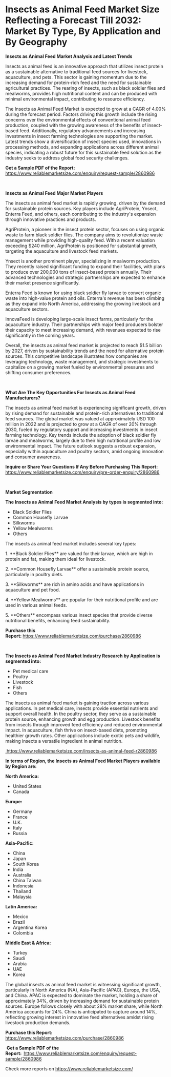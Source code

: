 <p><h1>Insects as Animal Feed Market Size Reflecting a Forecast Till 2032: Market By Type, By Application and By Geography</h1></p><p><strong>Insects as Animal Feed Market Analysis and Latest Trends</strong></p>
<p><p>Insects as animal feed is an innovative approach that utilizes insect protein as a sustainable alternative to traditional feed sources for livestock, aquaculture, and pets. This sector is gaining momentum due to the increasing demand for protein-rich feed and the need for sustainable agricultural practices. The rearing of insects, such as black soldier flies and mealworms, provides high nutritional content and can be produced with minimal environmental impact, contributing to resource efficiency.</p><p>The Insects as Animal Feed Market is expected to grow at a CAGR of 4.00% during the forecast period. Factors driving this growth include the rising concerns over the environmental effects of conventional animal feed production, coupled with the growing awareness of the benefits of insect-based feed. Additionally, regulatory advancements and increasing investments in insect farming technologies are supporting the market. Latest trends show a diversification of insect species used, innovations in processing methods, and expanding applications across different animal species, indicating a robust future for this sustainable feed solution as the industry seeks to address global food security challenges.</p></p>
<p><strong>Get a Sample PDF of the Report:&nbsp;</strong> <a href="https://www.reliablemarketsize.com/enquiry/request-sample/2860986?utm_campaign=2747&utm_medium=2&utm_source=Github&utm_content=ia&utm_term=12032025&utm_id=insects-as-animal-feed">https://www.reliablemarketsize.com/enquiry/request-sample/2860986</a></p>
<p>&nbsp;</p>
<p><strong>Insects as Animal Feed Major Market Players</strong></p>
<p><p>The insects as animal feed market is rapidly growing, driven by the demand for sustainable protein sources. Key players include AgriProtein, Ynsect, Enterra Feed, and others, each contributing to the industry's expansion through innovative practices and products.</p><p>AgriProtein, a pioneer in the insect protein sector, focuses on using organic waste to farm black soldier flies. The company aims to revolutionize waste management while providing high-quality feed. With a recent valuation exceeding $240 million, AgriProtein is positioned for substantial growth, targeting the aquaculture and livestock feed markets.</p><p>Ynsect is another prominent player, specializing in mealworm production. They recently raised significant funding to expand their facilities, with plans to produce over 200,000 tons of insect-based protein annually. Their advanced technologies and strategic partnerships are expected to enhance their market presence significantly.</p><p>Enterra Feed is known for using black soldier fly larvae to convert organic waste into high-value protein and oils. Enterra's revenue has been climbing as they expand into North America, addressing the growing livestock and aquaculture sectors. </p><p>InnovaFeed is developing large-scale insect farms, particularly for the aquaculture industry. Their partnerships with major feed producers bolster their capacity to meet increasing demand, with revenues expected to rise significantly in the coming years.</p><p>Overall, the insects as animal feed market is projected to reach $1.5 billion by 2027, driven by sustainability trends and the need for alternative protein sources. This competitive landscape illustrates how companies are leveraging technology, waste management, and strategic investments to capitalize on a growing market fueled by environmental pressures and shifting consumer preferences.</p></p>
<p>&nbsp;</p>
<p><strong>What Are The Key Opportunities For Insects as Animal Feed Manufacturers?</strong></p>
<p><p>The insects as animal feed market is experiencing significant growth, driven by rising demand for sustainable and protein-rich alternatives to traditional feed sources. The global market was valued at approximately USD 100 million in 2022 and is projected to grow at a CAGR of over 20% through 2030, fueled by regulatory support and increasing investments in insect farming technology. Key trends include the adoption of black soldier fly larvae and mealworms, largely due to their high nutritional profile and low environmental impact. The future outlook suggests a robust expansion, especially within aquaculture and poultry sectors, amid ongoing innovation and consumer awareness.</p></p>
<p><strong>Inquire or Share Your Questions If Any Before Purchasing This Report:</strong> <a href="https://www.reliablemarketsize.com/enquiry/pre-order-enquiry/2860986?utm_campaign=2747&utm_medium=2&utm_source=Github&utm_content=ia&utm_term=12032025&utm_id=insects-as-animal-feed">https://www.reliablemarketsize.com/enquiry/pre-order-enquiry/2860986</a></p>
<p>&nbsp;</p>
<p><strong>Market Segmentation</strong></p>
<p><strong>The Insects as Animal Feed Market Analysis by types is segmented into:</strong></p>
<p><ul><li>Black Soldier Flies</li><li>Common Housefly Larvae</li><li>Silkworms</li><li>Yellow Mealworms</li><li>Others</li></ul></p>
<p><p>The insects as animal feed market includes several key types: </p><p>1. **Black Soldier Flies** are valued for their larvae, which are high in protein and fat, making them ideal for livestock. </p><p>2. **Common Housefly Larvae** offer a sustainable protein source, particularly in poultry diets. </p><p>3. **Silkworms** are rich in amino acids and have applications in aquaculture and pet food. </p><p>4. **Yellow Mealworms** are popular for their nutritional profile and are used in various animal feeds. </p><p>5. **Others** encompass various insect species that provide diverse nutritional benefits, enhancing feed sustainability.</p></p>
<p><strong>Purchase this Report:&nbsp;</strong><a href="https://www.reliablemarketsize.com/purchase/2860986?utm_campaign=2747&utm_medium=2&utm_source=Github&utm_content=ia&utm_term=12032025&utm_id=insects-as-animal-feed">https://www.reliablemarketsize.com/purchase/2860986</a></p>
<p>&nbsp;</p>
<p><strong>The Insects as Animal Feed Market Industry Research by Application is segmented into:</strong></p>
<p><ul><li>Pet medical care</li><li>Poultry</li><li>Livestock</li><li>Fish</li><li>Others</li></ul></p>
<p><p>The insects as animal feed market is gaining traction across various applications. In pet medical care, insects provide essential nutrients and support overall health. In the poultry sector, they serve as a sustainable protein source, enhancing growth and egg production. Livestock benefits from insects through improved feed efficiency and reduced environmental impact. In aquaculture, fish thrive on insect-based diets, promoting healthier growth rates. Other applications include exotic pets and wildlife, making insects a versatile ingredient in animal nutrition.</p></p>
<p><a href="https://www.reliablemarketsize.com/insects-as-animal-feed-r2860986?utm_campaign=2747&utm_medium=2&utm_source=Github&utm_content=ia&utm_term=12032025&utm_id=insects-as-animal-feed">&nbsp;https://www.reliablemarketsize.com/insects-as-animal-feed-r2860986</a></p>
<p><strong>In terms of Region, the Insects as Animal Feed Market Players available by Region are:</strong></p>
<p>
    <p> <strong> North America: </strong>
        <ul>
            <li>United States</li>
            <li>Canada</li>
        </ul>
        </p> 
    <p> <strong> Europe: </strong>
        <ul>
            <li>Germany</li>
            <li>France</li>
            <li>U.K.</li>
            <li>Italy</li>
            <li>Russia</li>
        </ul>
        </p> 
    <p> <strong> Asia-Pacific: </strong>
        <ul>
            <li>China</li>
            <li>Japan</li>
            <li>South Korea</li>
            <li>India</li>
            <li>Australia</li>
            <li>China Taiwan</li>
            <li>Indonesia</li>
            <li>Thailand</li>
            <li>Malaysia</li>
        </ul>
        </p> 
    <p> <strong> Latin America: </strong>
        <ul>
            <li>Mexico</li>
            <li>Brazil</li>
            <li>Argentina Korea</li>
            <li>Colombia</li>
        </ul>
        </p> 
    <p> <strong> Middle East & Africa: </strong>
        <ul>
            <li>Turkey</li>
            <li>Saudi</li>
            <li>Arabia</li>
            <li>UAE</li>
            <li>Korea</li>
        </ul>
    </p>
    </p>
<p><p>The global insects as animal feed market is witnessing significant growth, particularly in North America (NA), Asia-Pacific (APAC), Europe, the USA, and China. APAC is expected to dominate the market, holding a share of approximately 34%, driven by increasing demand for sustainable protein sources. Europe follows closely with about 28% market share, while North America accounts for 24%. China is anticipated to capture around 14%, reflecting growing interest in innovative feed alternatives amidst rising livestock production demands.</p></p>
<p><strong>Purchase this Report: </strong><a href="https://www.reliablemarketsize.com/purchase/2860986?utm_campaign=2747&utm_medium=2&utm_source=Github&utm_content=ia&utm_term=12032025&utm_id=insects-as-animal-feed">https://www.reliablemarketsize.com/purchase/2860986</a></p>
<p>&nbsp;<strong>Get a Sample PDF of the Report:&nbsp;&nbsp;</strong><a href="https://www.reliablemarketsize.com/enquiry/request-sample/2860986?utm_campaign=2747&utm_medium=2&utm_source=Github&utm_content=ia&utm_term=12032025&utm_id=insects-as-animal-feed">https://www.reliablemarketsize.com/enquiry/request-sample/2860986</a></p>
<p><strong></strong></p>
<p>Check more reports on <a href="https://www.reliablemarketsize.com/?utm_campaign=2747&utm_medium=2&utm_source=Github&utm_content=ia&utm_term=12032025&utm_id=insects-as-animal-feed">https://www.reliablemarketsize.com/</a></p>